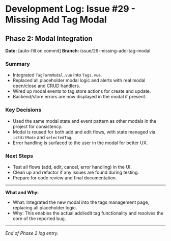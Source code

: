 # Development Log: Issue #29 - Missing Add Tag Modal

## Phase 2: Modal Integration

**Date:** [auto-fill on commit]
**Branch:** issue/29-missing-add-tag-modal

### Summary
- Integrated `TagFormModal.vue` into `Tags.vue`.
- Replaced all placeholder modal logic and alerts with real modal open/close and CRUD handlers.
- Wired up modal events to tag store actions for create and update.
- Backend/store errors are now displayed in the modal if present.

### Key Decisions
- Used the same modal state and event pattern as other modals in the project for consistency.
- Modal is reused for both add and edit flows, with state managed via `isEditMode` and `selectedTag`.
- Error handling is surfaced to the user in the modal for better UX.

### Next Steps
- Test all flows (add, edit, cancel, error handling) in the UI.
- Clean up and refactor if any issues are found during testing.
- Prepare for code review and final documentation.

---

**What and Why:**
- What: Integrated the new modal into the tags management page, replacing all placeholder logic.
- Why: This enables the actual add/edit tag functionality and resolves the core of the reported bug.

---

*End of Phase 2 log entry.* 